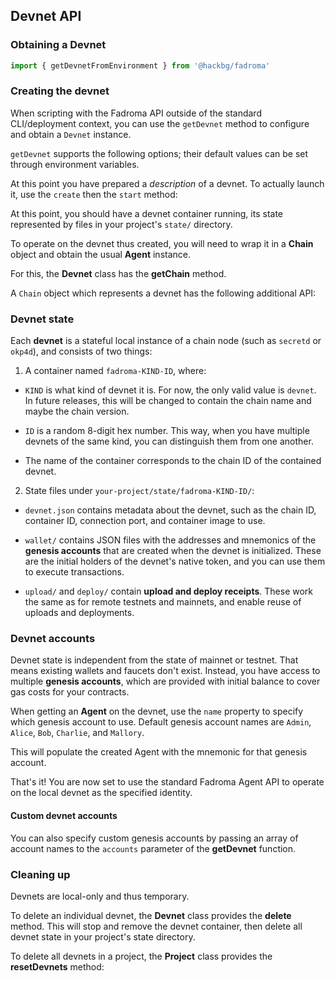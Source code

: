 ## Devnet API

### Obtaining a Devnet

```typescript
import { getDevnetFromEnvironment } from '@hackbg/fadroma'
```

### Creating the devnet

When scripting with the Fadroma API outside of the standard CLI/deployment
context, you can use the `getDevnet` method to configure and obtain a `Devnet`
instance.

`getDevnet` supports the following options; their default values can be
set through environment variables.

At this point you have prepared a *description* of a devnet.
To actually launch it, use the `create` then the `start` method:

At this point, you should have a devnet container running,
its state represented by files in your project's `state/` directory.

To operate on the devnet thus created, you will need to wrap it
in a **Chain** object and obtain the usual **Agent** instance.

For this, the **Devnet** class has the **getChain** method.

A `Chain` object which represents a devnet has the following additional API:

### Devnet state

Each **devnet** is a stateful local instance of a chain node
(such as `secretd` or `okp4d`), and consists of two things:

1. A container named `fadroma-KIND-ID`, where:

  * `KIND` is what kind of devnet it is. For now, the only valid
    value is `devnet`. In future releases, this will be changed to
    contain the chain name and maybe the chain version.

  * `ID` is a random 8-digit hex number. This way, when you have
    multiple devnets of the same kind, you can distinguish them
    from one another.

  * The name of the container corresponds to the chain ID of the
    contained devnet.

2. State files under `your-project/state/fadroma-KIND-ID/`:

  * `devnet.json` contains metadata about the devnet, such as
    the chain ID, container ID, connection port, and container
    image to use.

  * `wallet/` contains JSON files with the addresses and mnemonics
    of the **genesis accounts** that are created when the devnet
    is initialized. These are the initial holders of the devnet's
    native token, and you can use them to execute transactions.

  * `upload/` and `deploy/` contain **upload and deploy receipts**.
    These work the same as for remote testnets and mainnets,
    and enable reuse of uploads and deployments.

### Devnet accounts

Devnet state is independent from the state of mainnet or testnet.
That means existing wallets and faucets don't exist. Instead, you
have access to multiple **genesis accounts**, which are provided
with initial balance to cover gas costs for your contracts.

When getting an **Agent** on the devnet, use the `name` property
to specify which genesis account to use. Default genesis account
names are `Admin`, `Alice`, `Bob`, `Charlie`, and `Mallory`.

This will populate the created Agent with the mnemonic for that
genesis account.

That's it! You are now set to use the standard Fadroma Agent API
to operate on the local devnet as the specified identity.

#### Custom devnet accounts

You can also specify custom genesis accounts by passing an array
of account names to the `accounts` parameter of the **getDevnet**
function.

### Cleaning up

Devnets are local-only and thus temporary.

To delete an individual devnet, the **Devnet** class
provides the **delete** method. This will stop and remove
the devnet container, then delete all devnet state in your
project's state directory.

To delete all devnets in a project, the **Project** class
provides the **resetDevnets** method:
